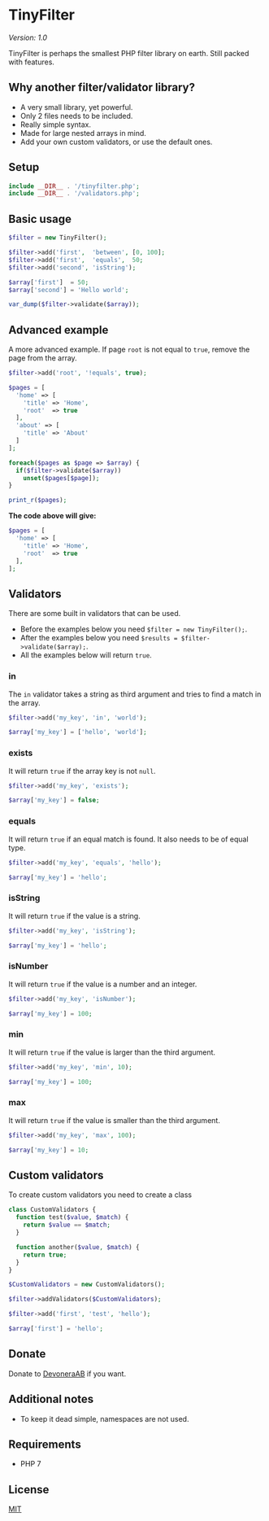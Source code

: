 # TinyFilter

*Version: 1.0*

TinyFilter is perhaps the smallest PHP filter library on earth. Still packed with features.

## Why another filter/validator library?

- A very small library, yet powerful.
- Only 2 files needs to be included.
- Really simple syntax.
- Made for large nested arrays in mind.
- Add your own custom validators, or use the default ones.

## Setup

```php
include __DIR__ . '/tinyfilter.php';
include __DIR__ . '/validators.php';
```

## Basic usage

```php
$filter = new TinyFilter();

$filter->add('first',  'between', [0, 100];
$filter->add('first',  'equals',  50;
$filter->add('second', 'isString');

$array['first']  = 50;
$array['second'] = 'Hello world';

var_dump($filter->validate($array));
```

## Advanced example

A more advanced example. If page `root` is not equal to `true`, remove the page from the array.

```php
$filter->add('root', '!equals', true);

$pages = [
  'home' => [
    'title' => 'Home',
    'root'  => true
  ],
  'about' => [
    'title' => 'About'
  ]
];

foreach($pages as $page => $array) {
  if($filter->validate($array))
    unset($pages[$page]);
}

print_r($pages);
```

**The code above will give:**

```php
$pages = [
  'home' => [
    'title' => 'Home',
    'root'  => true
  ],
];
```

## Validators

There are some built in validators that can be used.

- Before the examples below you need `$filter = new TinyFilter();`. 
- After the examples below you need `$results = $filter->validate($array);`.
- All the examples below will return `true`.

### in

The `in` validator takes a string as third argument and tries to find a match in the array.

```php
$filter->add('my_key', 'in', 'world');

$array['my_key'] = ['hello', 'world'];
```

### exists

It will return `true` if the array key is not `null`.

```php
$filter->add('my_key', 'exists');

$array['my_key'] = false;
```

### equals

It will return `true` if an equal match is found. It also needs to be of equal type.

```php
$filter->add('my_key', 'equals', 'hello');

$array['my_key'] = 'hello';
```

### isString

It will return `true` if the value is a string.

```php
$filter->add('my_key', 'isString');

$array['my_key'] = 'hello';
```

### isNumber

It will return `true` if the value is a number and an integer.

```php
$filter->add('my_key', 'isNumber');

$array['my_key'] = 100;
```

### min

It will return `true` if the value is larger than the third argument.

```php
$filter->add('my_key', 'min', 10);

$array['my_key'] = 100;
```

### max

It will return `true` if the value is smaller than the third argument.

```php
$filter->add('my_key', 'max', 100);

$array['my_key'] = 10;
```

## Custom validators

To create custom validators you need to create a class

```php
class CustomValidators {
  function test($value, $match) {
    return $value == $match;
  }

  function another($value, $match) {
    return true;
  }
}

$CustomValidators = new CustomValidators();

$filter->addValidators($CustomValidators);

$filter->add('first', 'test', 'hello');

$array['first'] = 'hello';
```

## Donate

Donate to [DevoneraAB](https://www.paypal.me/DevoneraAB) if you want.

## Additional notes

- To keep it dead simple, namespaces are not used.

## Requirements

- PHP 7

## License

[MIT](license)